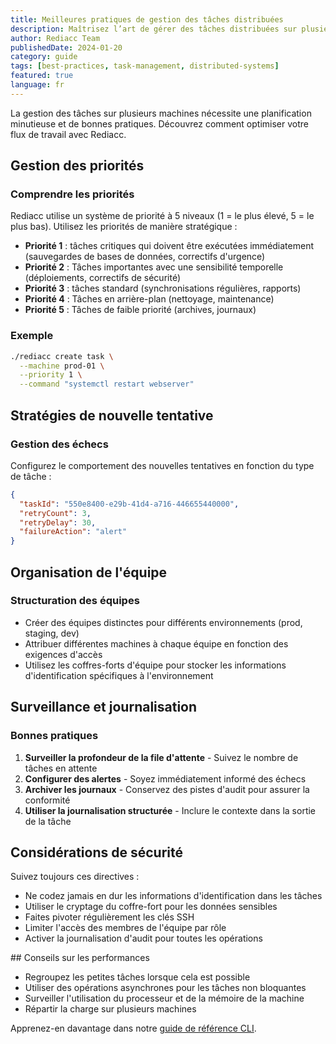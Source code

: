```yaml
---
title: Meilleures pratiques de gestion des tâches distribuées
description: Maîtrisez l’art de gérer des tâches distribuées sur plusieurs machines grâce à ces bonnes pratiques éprouvées.
author: Rediacc Team
publishedDate: 2024-01-20
category: guide
tags: [best-practices, task-management, distributed-systems]
featured: true
language: fr
---
```


La gestion des tâches sur plusieurs machines nécessite une planification minutieuse et de bonnes pratiques. Découvrez comment optimiser votre flux de travail avec Rediacc.

## Gestion des priorités

### Comprendre les priorités

Rediacc utilise un système de priorité à 5 niveaux (1 = le plus élevé, 5 = le plus bas). Utilisez les priorités de manière stratégique :

- **Priorité 1** : tâches critiques qui doivent être exécutées immédiatement (sauvegardes de bases de données, correctifs d'urgence) 
- **Priorité 2** : Tâches importantes avec une sensibilité temporelle (déploiements, correctifs de sécurité) 
- **Priorité 3** : tâches standard (synchronisations régulières, rapports) 
- **Priorité 4** : Tâches en arrière-plan (nettoyage, maintenance) 
- **Priorité 5** : Tâches de faible priorité (archives, journaux)

### Exemple

```bash
./rediacc create task \
  --machine prod-01 \
  --priority 1 \
  --command "systemctl restart webserver"
```

## Stratégies de nouvelle tentative

### Gestion des échecs

Configurez le comportement des nouvelles tentatives en fonction du type de tâche :

```json
{
  "taskId": "550e8400-e29b-41d4-a716-446655440000",
  "retryCount": 3,
  "retryDelay": 30,
  "failureAction": "alert"
}
```

## Organisation de l'équipe

### Structuration des équipes

- Créer des équipes distinctes pour différents environnements (prod, staging, dev) 
- Attribuer différentes machines à chaque équipe en fonction des exigences d'accès 
- Utilisez les coffres-forts d'équipe pour stocker les informations d'identification spécifiques à l'environnement

## Surveillance et journalisation

### Bonnes pratiques

1. **Surveiller la profondeur de la file d'attente** - Suivez le nombre de tâches en attente 
2. **Configurer des alertes** - Soyez immédiatement informé des échecs 
3. **Archiver les journaux** - Conservez des pistes d'audit pour assurer la conformité 
4. **Utiliser la journalisation structurée** - Inclure le contexte dans la sortie de la tâche

## Considérations de sécurité

Suivez toujours ces directives :

- Ne codez jamais en dur les informations d'identification dans les tâches 
- Utiliser le cryptage du coffre-fort pour les données sensibles 
- Faites pivoter régulièrement les clés SSH 
- Limiter l'accès des membres de l'équipe par rôle 
- Activer la journalisation d'audit pour toutes les opérations

## Conseils sur les performances

- Regroupez les petites tâches lorsque cela est possible 
- Utiliser des opérations asynchrones pour les tâches non bloquantes 
- Surveiller l'utilisation du processeur et de la mémoire de la machine 
- Répartir la charge sur plusieurs machines

Apprenez-en davantage dans notre [guide de référence CLI](/docs/cli-reference).